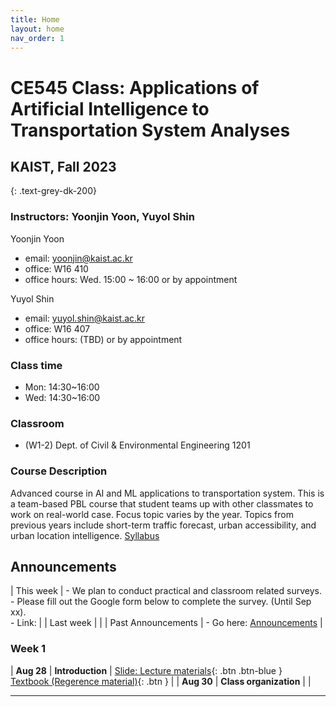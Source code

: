 ```yaml
---
title: Home
layout: home
nav_order: 1
---
```


# **CE545 Class: 	Applications of Artificial Intelligence to Transportation System Analyses**

## KAIST, Fall 2023
{: .text-grey-dk-200}


### Instructors: Yoonjin Yoon, Yuyol Shin


Yoonjin Yoon
- email: yoonjin@kaist.ac.kr
- office: W16 410
- office hours: Wed. 15:00 ~ 16:00 or by appointment


Yuyol Shin
- email: yuyol.shin@kaist.ac.kr
- office: W16 407
- office hours: (TBD) or by appointment


### Class time
 - Mon: 14:30~16:00
 - Wed: 14:30~16:00


### Classroom
  - (W1-2) Dept. of Civil & Environmental Engineering 1201



### Course	Description

Advanced course in AI and ML applications to transportation system. This is a team-based PBL course that student teams up with other classmates to work on real-world case. Focus topic varies by the year. Topics from previous years include short-term traffic forecast, urban accessibility, and urban location intelligence.
[Syllabus](https://drive.google.com/file/d/1Qi9egNaXptfOmmAAqyoSA2IiU9ffoyKb/view?usp=drive_link)



## Announcements

| This week            | - We plan to conduct practical and classroom related surveys. <br /> - Please fill out the Google form below to complete the survey. (Until Sep xx). <br /> - Link: |
| Last week            |  |
| Past Announcements   | - Go here: [Announcements](https://gwanghwanseong.github.io/ce252-trial6/index6.html) |



### Week 1

| **Aug 28**     | **Introduction**             | [Slide: Lecture materials](){: .btn .btn-blue } <br /> [Textbook (Regerence material)](){: .btn } |
| **Aug 30**     | **Class organization**       |   |




----

[^1]: [It can take up to 10 minutes for changes to your site to publish after you push the changes to GitHub](https://docs.github.com/en/pages/setting-up-a-github-pages-site-with-jekyll/creating-a-github-pages-site-with-jekyll#creating-your-site).

[Just the Docs]: https://just-the-docs.github.io/just-the-docs/
[GitHub Pages]: https://docs.github.com/en/pages
[README]: https://github.com/just-the-docs/just-the-docs-template/blob/main/README.md
[Jekyll]: https://jekyllrb.com
[GitHub Pages / Actions workflow]: https://github.blog/changelog/2022-07-27-github-pages-custom-github-actions-workflows-beta/
[use this template]: https://github.com/just-the-docs/just-the-docs-template/generate
